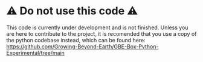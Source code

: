# ⚠ Do not use this code ⚠
This code is currently under development and is not finished. Unless you are here to contribute to the project, it is recomended that you use a copy of the python codebase instead, which can be found here: https://github.com/Growing-Beyond-Earth/GBE-Box-Python-Experimental/tree/main
